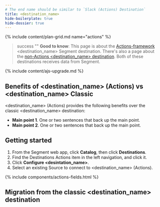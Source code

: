 ```yaml
---
# The end name should be similar to `Slack (Actions) Destination`
title: <destination_name>
hide-boilerplate: true
hide-dossier: true
---
```


<!-- In the section above, edit the `title` field. For example, Slack (Actions) Destination -->

{% include content/plan-grid.md name="actions" %}

<!-- Include a brief description of the destination here, along with a link to your website. -->


<!-- In the section below, add your destination name where indicated. If you have a classic version of the destination, ensure that its documentation is linked as well. If you don't have a classic version of the destination, remove the second and third sentences. -->

> success ""
> **Good to know**: This page is about the [Actions-framework](/docs/connections/destinations/actions/) <destination_name> Segment destination. There's also a page about the [non-Actions <destination_name> destination](/docs/connections/destinations/catalog/<destination_name>/). Both of these destinations receives data from Segment.

<!-- This include describes the requirement of A.js 2.0 or higher for Actions compatibility. Do not remove -->
{% include content/ajs-upgrade.md %}

<!-- In the section below, explain the value of this actions-based destination over the classic version, if applicable. If you don't have a classic version of the destination, remove this section. -->

## Benefits of <destination_name> (Actions) vs <destination_name> Classic

<destination_name> (Actions) provides the following benefits over the classic <destination_name> destination:

- **Main point 1**. One or two sentences that back up the main point.
- **Main point 2**. One or two sentences that back up the main point.

<!-- The section below explains how to enable and configure the destination. Include any configuration steps not captured below. For example, obtaining an API key from your platform and any configuration steps required to connect to the destination. -->

## Getting started

1. From the Segment web app, click **Catalog**, then click **Destinations**.
2. Find the Destinations Actions item in the left navigation, and click it.
3. Click **Configure <desintation_name>**.
4. Select an existing Source to connect to <destination_name> (Actions).

<!-- The line below renders a table of connection settings (if applicable), Pre-built Mappings, and available actions. -->

{% include components/actions-fields.html %}

<!-- If applicable, add information regarding the migration from a classic destination to an Actions-based version below -->

## Migration from the classic <destination_name> destination

<!-- Include any pertinent information here. -->

